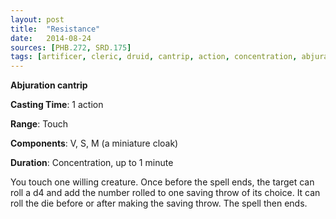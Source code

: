 ```yaml
---
layout: post
title:  "Resistance"
date:   2014-08-24
sources: [PHB.272, SRD.175]
tags: [artificer, cleric, druid, cantrip, action, concentration, abjuration]
---
```


**Abjuration cantrip**

**Casting Time**: 1 action

**Range**: Touch

**Components**: V, S, M (a miniature cloak)

**Duration**: Concentration, up to 1 minute

You touch one willing creature. Once before the spell ends, the target can roll a d4 and add the number rolled to one saving throw of its choice. It can roll the die before or after making the saving throw. The spell then ends.
